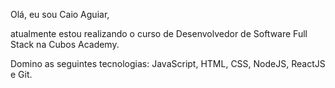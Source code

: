 <p>Olá, eu sou Caio Aguiar,</p> 
<p>atualmente estou realizando o curso de Desenvolvedor de Software Full Stack na Cubos Academy. </p>
<p>Domino as seguintes tecnologias: JavaScript, HTML, CSS, NodeJS, ReactJS e Git.</p>
